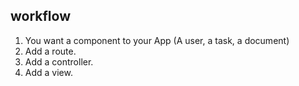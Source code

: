 ##  workflow

1. You want a component to your App (A user, a task, a document)
2. Add a route.
3. Add a controller.
4. Add a view.
